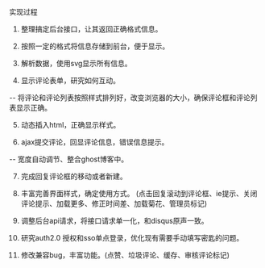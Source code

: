 实现过程

1. 整理搞定后台接口，让其返回正确格式信息。

2. 按照一定的格式将信息存储到前台，便于显示。

3. 解析数据，使用svg显示所有信息。

4. 显示评论表单，研究如何互动。

-- 将评论和评论列表按照样式排列好，改变浏览器的大小，确保评论框和评论列表显示正确。

5. 动态插入html，正确显示样式。

6. ajax提交评论，回显评论信息，错误信息提示。

-- 宽度自动调节、整合ghost博客中。

7. 完成回复评论框的移动或者新建。

8. 丰富完善界面样式，确定使用方式。
(点击回复滚动到评论框、ie提示、关闭评论提示、加载更多、修正时间差、加载菊花、管理员标记)

9. 调整后台api请求，将接口请求单一化，和disqus原声一致。



10. 研究auth2.0 授权和sso单点登录，优化现有需要手动填写密匙的问题。

11. 修改兼容bug，丰富功能。(点赞、垃圾评论、缓存、审核评论标记)
